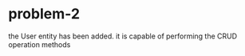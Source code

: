 # problem-2

the User entity has been added. 
it is capable of performing the CRUD operation methods
